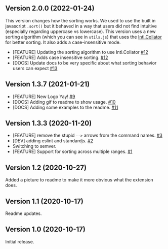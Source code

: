 ## Version 2.0.0 (2022-01-24)

This version changes how the sorting works. We used to use the built in javascript `.sort()` but it behaved in a way that users did not find intuitive (especially regarding uppercase vs lowercase). This version uses a new sorting algorithm (which  you can see in `utils.js`) that uses the [Intl.Collator](https://developer.mozilla.org/en-US/docs/Web/JavaScript/Reference/Global_Objects/Intl/Collator) for better sorting. It also adds a case-insensitive mode.

  - [FEATURE] Updating the sorting algorithm to use Intl.Collator [#12](https://github.com/chrisdl/nova-sort/pull/12)
  - [FEATURE] Adds case insensitive sorting. [#12](https://github.com/chrisdl/nova-sort/pull/12)
  - [DOCS] Update docs to be very specific about what sorting behavior users can expect [#13](https://github.com/chrisdl/nova-sort/pull/13)

## Version 1.3.7 (2021-01-21)

  - [FEATURE] New Logo Yay! [#9](https://github.com/chrisdl/nova-sort/pull/9)
  - [DOCS] Adding gif to readme to show usage. [#10](https://github.com/chrisdl/nova-sort/pull/10)
  - [DOCS] Adding some examples to the readme. [#11](https://github.com/chrisdl/nova-sort/pull/11)

## Version 1.3.3 (2020-11-20)

  - [FEATURE] remove the stupid `-->` arrows from the command names. [#3](https://github.com/chrisdl/nova-sort/pull/3)
  - [DEV] adding eslint and standardjs. [#2](https://github.com/chrisdl/nova-sort/pull/2)
  - Switching to semver.
  - [FEATURE] Support for sorting across multiple ranges. [#1](https://github.com/chrisdl/nova-sort/pull/1)

## Version 1.2 (2020-10-27)

Added a picture to readme to make it more obvious what the extension does.

## Version 1.1 (2020-10-17)

Readme updates.

## Version 1.0 (2020-10-17)

Initial release.
